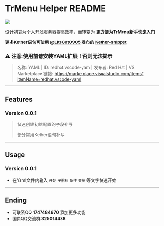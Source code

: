 # TrMenu Helper README

![](https://image.hhhhhy.kim/1/TrMenuAnimation.gif)

设计初衷为个人开发服务器提高效率，而转变为 **更方便为TrMenu新手快速入门**

**更多Kether语句可使用 [@LiteCat0905](https://github.com/LiteCat0905) 发布的 [Kether-snippet](https://github.com/LiteCat0905/Kether-snippet)**

### ⚠ 注意:使用前请安装YAML扩展！否则无法提示
>名称: YAML | ID: redhat.vscode-yam | 发布者: Red Hat | VS Marketplace 链接: https://marketplace.visualstudio.com/items?itemName=redhat.vscode-yaml

---



## Features

### Version 0.0.1

> 快速创建初始配置的字段补写
>
> 部分常用Kether语句补写

---



## Usage

### Version 0.0.1

* 在Yaml文件内输入 `开始` `子图标` `条件` `变量` 等文字快速开始

---



## Ending

* 可联系QQ **1747484670** 添加更多功能
* 国内QQ交流群 **325014486** 